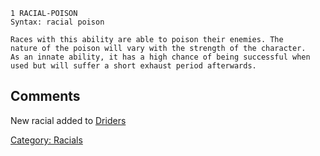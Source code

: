 `1 RACIAL-POISON`  
`Syntax: racial poison `<target>

`Races with this ability are able to poison their enemies. The`  
`nature of the poison will vary with the strength of the character.`  
`As an innate ability, it has a high chance of being successful when`  
`used but will suffer a short exhaust period afterwards.`

## Comments

New racial added to [Driders](Driders "wikilink")

[Category: Racials](Category:_Racials "wikilink")
